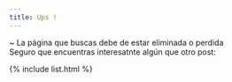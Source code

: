 ```yaml
---
title: Ups !
---
```


~
La página que buscas debe de estar eliminada o perdida <br/>
Seguro que encuentras interesatnte algún que otro post:

{% include list.html %}
